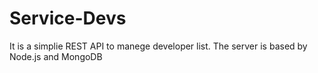 # Service-Devs
It is a simplie REST API to manege developer list. The server is based by Node.js and MongoDB
